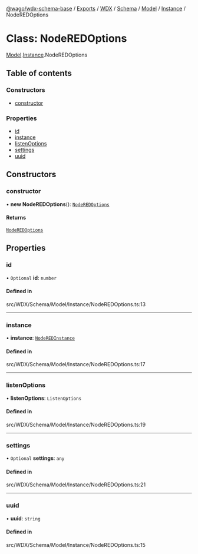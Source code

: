 [@wago/wdx-schema-base](../README.md) / [Exports](../modules.md) / [WDX](../modules/WDX.md) / [Schema](../modules/WDX.Schema.md) / [Model](../modules/WDX.Schema.Model.md) / [Instance](../modules/WDX.Schema.Model.Instance.md) / NodeREDOptions

# Class: NodeREDOptions

[Model](../modules/WDX.Schema.Model.md).[Instance](../modules/WDX.Schema.Model.Instance.md).NodeREDOptions

## Table of contents

### Constructors

- [constructor](WDX.Schema.Model.Instance.NodeREDOptions.md#constructor)

### Properties

- [id](WDX.Schema.Model.Instance.NodeREDOptions.md#id)
- [instance](WDX.Schema.Model.Instance.NodeREDOptions.md#instance)
- [listenOptions](WDX.Schema.Model.Instance.NodeREDOptions.md#listenoptions)
- [settings](WDX.Schema.Model.Instance.NodeREDOptions.md#settings)
- [uuid](WDX.Schema.Model.Instance.NodeREDOptions.md#uuid)

## Constructors

### constructor

• **new NodeREDOptions**(): [`NodeREDOptions`](WDX.Schema.Model.Instance.NodeREDOptions.md)

#### Returns

[`NodeREDOptions`](WDX.Schema.Model.Instance.NodeREDOptions.md)

## Properties

### id

• `Optional` **id**: `number`

#### Defined in

src/WDX/Schema/Model/Instance/NodeREDOptions.ts:13

___

### instance

• **instance**: [`NodeREDInstance`](WDX.Schema.Model.Instance.NodeREDInstance.md)

#### Defined in

src/WDX/Schema/Model/Instance/NodeREDOptions.ts:17

___

### listenOptions

• **listenOptions**: `ListenOptions`

#### Defined in

src/WDX/Schema/Model/Instance/NodeREDOptions.ts:19

___

### settings

• `Optional` **settings**: `any`

#### Defined in

src/WDX/Schema/Model/Instance/NodeREDOptions.ts:21

___

### uuid

• **uuid**: `string`

#### Defined in

src/WDX/Schema/Model/Instance/NodeREDOptions.ts:15
